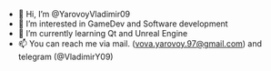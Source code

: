 - 👋 Hi, I’m @YarovoyVladimir09
- 👀 I’m interested in GameDev and Software development
- 🌱 I’m currently learning Qt and Unreal Engine
- 📫 You can reach me via mail. (vova.yarovoy.97@gmail.com) and telegram (@VladimirY09)

<!---
YarovoyVladimir09/YarovoyVladimir09 is a ✨ special ✨ repository because its `README.md` (this file) appears on your GitHub profile.
You can click the Preview link to take a look at your changes.
--->

